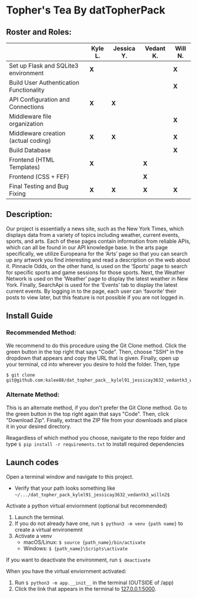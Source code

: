 # Topher's Tea By datTopherPack
## Roster and Roles:  
|                                        | Kyle L.    | Jessica Y. |  Vedant K. | Will N.  |
| -------------------------------------- | ---------- | ---------- | ---------- | -------- |
| Set up Flask and SQLite3 environment   |    **X**   |            |            |   **X**  |
| Build User Authentication Functionality|            |            |            |   **X**  |
| API Configuration and Connections      |    **X**   |    **X**   |            |          |
| Middleware file organization           |            |            |            |   **X**  |
| Middleware creation (actual coding)    |    **X**   |    **X**   |            |   **X**  |
| Build Database                         |            |            |            |   **X**  |
| Frontend (HTML Templates)              |    **X**   |            |   **X**    |          |
| Frontend (CSS + FEF)                   |            |            |   **X**    |          |
| Final Testing and Bug Fixing           |    **X**   |    **X**   |   **X**    |   **X**  |
## Description:
Our project is essentially a news site, such as the New York Times, which displays data from a variety of topics including weather, current events, sports, and arts. Each of these pages contain information from reliable APIs, which can all be found in our API knowledge base. In the arts page specifically, we utilize Europeana for the ‘Arts’ page so that you can search up any artwork you find interesting and read a description on the web about it. Pinnacle Odds, on the other hand, is used on the ‘Sports’ page to search for specific sports and game sessions for those sports. Next, the Weather Network is used on the ‘Weather’ page to display the latest weather in New York. Finally, SearchApi is used for the ‘Events’ tab to display the latest current events. By logging in to the page, each user can ‘favorite’ their posts to view later, but this feature is not possible if you are not logged in.  
## Install Guide
### Recommended Method: 
We recommend to do this procedure using the Git Clone method. Click the green button in the top right that says "Code". Then, choose "SSH" in the dropdown that appears and copy the URL that is given. Finally, open up your terminal, cd into wherever you desire to hold the folder. Then, type 
```
$ git clone git@github.com:kalee88/dat_topher_pack__kylel91_jessicay3632_vedantk3_willn2.git
```

### Alternate Method: 
This is an alternate method, if you don't prefer the Git Clone method. Go to the green button in the top right again that says "Code". Then, click "Download Zip". Finally, extract the ZIP file from your downloads and place it in your desired directory. 

Reagardless of which method you choose, navigate to the repo folder and type ```$ pip install -r requirements.txt``` to install required dependencies
## Launch codes
Open a terminal window and navigate to this project.
  * Verify that your path looks something like ```~/.../dat_topher_pack_kylel91_jessicay3632_vedantk3_willn2$```
  
Activate a python virtual enviornment (optional but recommended)
1. Launch the terminal.
2. If you do not already have one, run ```$ python3 -m venv {path name}``` to create a virtual environemnt
3. Activate a venv
    * macOS/Linux: `$ source {path_name}/bin/activate`
    * Windows: `$ {path_name}\Scripts\activate`

If you want to deactivate the environment, run ```$ deactivate``` 

When you have the virtual enviornment activated:
1. Run ```$ python3 -m app.__init__``` in the terminal (OUTSIDE of /app)
2. Click the link that appears in the terminal to [127.0.0.1:5000](http://127.0.0.1:5000).

